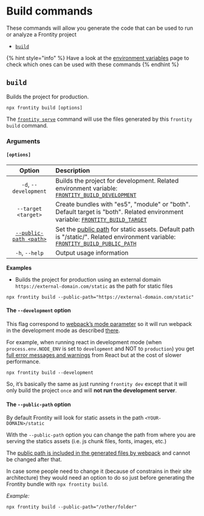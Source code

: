 # Build commands

These commands will allow you generate the code that can be used to run or analyze a Frontity project

* [`build`](build-commands.md#build)

{% hint style="info" %}
Have a look at the [environment variables](https://docs.frontity.org/frontity-cli/environment-variables) page to check which ones can be used with these commands
{% endhint %}

## `build`

Builds the project for production.

```text
npx frontity build [options]
```

The [`frontity serve`](https://docs.frontity.org/frontity-cli/run-commands#serve) command will use the files generated by this `frontity build` command.

### Arguments

#### **`[options]`**

| Option | Description |
| :---: | :--- |
| `-d`, `--development` | Builds the project for development. Related environment variable: [`FRONTITY_BUILD_DEVELOPMENT`](https://docs.frontity.org/frontity-cli/environment-variables#frontity_build_development) |
| `--target <target>` | Create bundles with "es5", "module" or "both". Default target is "both".  Related environment variable: [`FRONTITY_BUILD_TARGET`](https://docs.frontity.org/frontity-cli/environment-variables#frontity_build_target) |
| [`--public-path <path>`](build-commands.md#the-publicpath-option) | Set the [public path](https://webpack.js.org/guides/public-path/) for static assets. Default path is "/static/". Related environment variable: [`FRONTITY_BUILD_PUBLIC_PATH`](https://docs.frontity.org/frontity-cli/environment-variables#frontity_build_public_path)|
| `-h`, `--help` | Output usage information |

**Examples**

* Builds the project for production using an external domain `https://external-domain.com/static` as the path for static files

```text
npx frontity build --public-path="https://external-domain.com/static"
```

#### The `--development` option

This flag correspond to [webpack’s mode parameter](https://webpack.js.org/configuration/mode/) so it will run webpack in the development mode as described [there](https://webpack.js.org/configuration/mode/).

For example, when running react in development mode \(when `process.env.NODE_ENV` is set to `development` and NOT to `production`\) you get [full error messages and warnings](https://reactjs.org/docs/optimizing-performance.html#use-the-production-build) from React but at the cost of slower performance.

```text
npx frontity build --development
```

So, it’s basically the same as just running `frontity dev` except that it will only build the project `once` and will **not run the development server**.

#### The `--public-path` option

By default Frontity will look for static assets in the path `<YOUR-DOMAIN>/static`

With the `--public-path` option you can change the path from where you are serving the statics assets \(i.e. js chunk files, fonts, images, etc.\)

The [public path is included in the generated files by webpack](https://webpack.js.org/guides/public-path/) and cannot be changed after that.

In case some people need to change it \(because of constrains in their site architecture\) they would need an option to do so just before generating the Frontity bundle with `npx frontity build`.

_Example:_

```text
npx frontity build --public-path="/other/folder"
```

